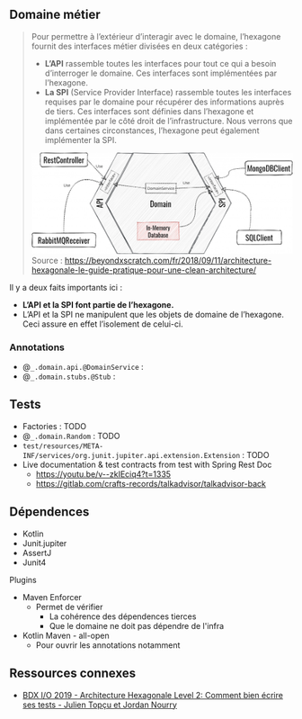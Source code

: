
## Domaine métier

> Pour permettre à l’extérieur d’interagir avec le domaine, l’hexagone fournit des interfaces métier divisées en deux catégories :
> 
> - **L’API** rassemble toutes les interfaces pour tout ce qui a besoin d’interroger le domaine. Ces interfaces sont implémentées par l’hexagone.
> - **La SPI** (Service Provider Interface) rassemble toutes les interfaces requises par le domaine pour récupérer des informations auprès de tiers. Ces interfaces sont définies dans l’hexagone et implémentée par le côté droit de l’infrastructure. Nous verrons que dans certaines circonstances, l’hexagone peut également implémenter la SPI.
> 
> ![Modularité des adapters en architecture hexagonale](assets/hexagonal-architecture-adapters-modularity-1024x397.png)
> Source : https://beyondxscratch.com/fr/2018/09/11/architecture-hexagonale-le-guide-pratique-pour-une-clean-architecture/

Il y a deux faits importants ici :

- **L’API et la SPI font partie de l’hexagone.**
- L’API et la SPI ne manipulent que les objets de domaine de l’hexagone. Ceci assure en effet l’isolement de celui-ci.

### Annotations

- @`_.domain.api.@DomainService` : 
- @`_.domain.stubs.@Stub` : 

## Tests

- Factories : TODO
- @`_.domain.Random` : TODO
- `test/resources/META-INF/services/org.junit.jupiter.api.extension.Extension` : TODO
- Live documentation & test contracts from test with Spring Rest Doc
    - https://youtu.be/v--zkIEciq4?t=1335
    - https://gitlab.com/crafts-records/talkadvisor/talkadvisor-back

## Dépendences
    
- Kotlin
- Junit.jupiter
- AssertJ
- Junit4

Plugins

- Maven Enforcer
  - Permet de vérifier
    - La cohérence des dépendences tierces
    - Que le domaine ne doit pas dépendre de l'infra
- Kotlin Maven - all-open
  - Pour ouvrir les annotations notamment

## Ressources connexes

- [BDX I/O 2019 - Architecture Hexagonale Level 2: Comment bien écrire ses tests - Julien Topçu et Jordan Nourry](https://www.youtube.com/watch?v=v--zkIEciq4)